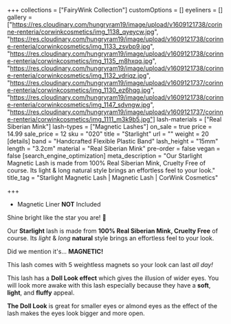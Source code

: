+++
collections = ["FairyWink Collection"]
customOptions = []
eyeliners = []
gallery = ["https://res.cloudinary.com/hungryram19/image/upload/v1609121738/corinne-renteria/corwinkcosmetics/img_1138_qyeycw.jpg", "https://res.cloudinary.com/hungryram19/image/upload/v1609121738/corinne-renteria/corwinkcosmetics/img_1133_zsvbp9.jpg", "https://res.cloudinary.com/hungryram19/image/upload/v1609121738/corinne-renteria/corwinkcosmetics/img_1135_m8hxqq.jpg", "https://res.cloudinary.com/hungryram19/image/upload/v1609121738/corinne-renteria/corwinkcosmetics/img_1132_vdriqz.jpg", "https://res.cloudinary.com/hungryram19/image/upload/v1609121737/corinne-renteria/corwinkcosmetics/img_1130_ez6hqg.jpg", "https://res.cloudinary.com/hungryram19/image/upload/v1609121738/corinne-renteria/corwinkcosmetics/img_1147_sdvngw.jpg", "https://res.cloudinary.com/hungryram19/image/upload/v1609121737/corinne-renteria/corwinkcosmetics/img_1111_m3k9b5.jpg"]
lash-materials = ["Real Siberian Mink"]
lash-types = ["Magnetic Lashes"]
on_sale = true
price = 14.99
sale_price = 12
sku = "020"
title = "Starlight"
url = ""
weight = 20
[details]
band = "Handcrafted Flexible Plastic Band"
lash_height = "15mm"
length = "3.2cm"
material = "Real Siberian Mink"
pre-order = false
vegan = false
[search_engine_optimization]
meta_description = "Our Starlight Magnetic Lash is made from 100% Real Siberian Mink, Cruelty Free of course. Its light & long natural style brings an effortless feel to your look."
title_tag = "Starlight Magnetic Lash | Magnetic Lash | CorWink Cosmetics"

+++
* Magnetic Liner **NOT** Included

Shine bright like the star you are! 🌟

Our **Starlight** lash is made from **100% Real Siberian Mink, Cruelty Free** of course. Its _light_ & _long_ **natural** style brings an effortless feel to your look.

Did we mention it's... **MAGNETIC!**

This lash comes with 5 weightless magnets so your look can last _all day!_ 

This lash has a **Doll Look effect** which gives the illusion of wider eyes. You will look more awake with this lash especially because they have a **soft**, **light**, and **fluffy** appeal.

**The Doll Look** is great for smaller eyes or almond eyes as the effect of the lash makes the eyes look bigger and more open.